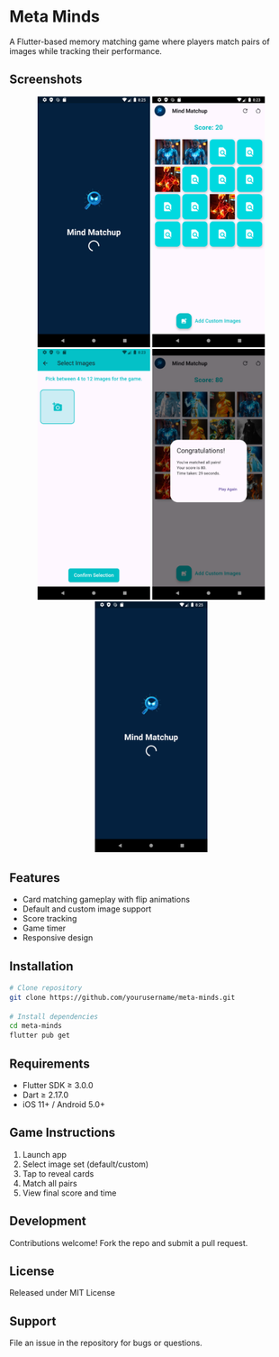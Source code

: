 # Meta Minds

A Flutter-based memory matching game where players match pairs of images while tracking their performance.

## Screenshots

<div align="center">
  <img src="assets/four.png" width="200" alt="Score Screen" />
  <img src="assets/one.png" width="200" alt="Home Screen" />
  <img src="assets/two.png" width="200" alt="Game Play" />
  <img src="assets/three.png" width="200" alt="Custom Images" />
  <img src="assets/four.png" width="200" alt="Score Screen" />
</div>

## Features

- Card matching gameplay with flip animations
- Default and custom image support
- Score tracking
- Game timer
- Responsive design

## Installation

```bash
# Clone repository
git clone https://github.com/yourusername/meta-minds.git

# Install dependencies
cd meta-minds
flutter pub get
```

## Requirements

- Flutter SDK ≥ 3.0.0
- Dart ≥ 2.17.0
- iOS 11+ / Android 5.0+

## Game Instructions

1. Launch app
2. Select image set (default/custom)
3. Tap to reveal cards
4. Match all pairs
5. View final score and time

## Development

Contributions welcome! Fork the repo and submit a pull request.

## License

Released under MIT License

## Support

File an issue in the repository for bugs or questions.
